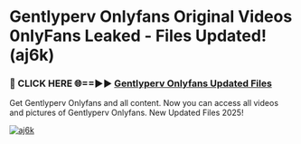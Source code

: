 # Gentlyperv Onlyfans Original Videos 0nlyFans Leaked - Files Updated! (aj6k)

<h3>🔴 CLICK HERE 🌐==►► <a href="https://tinyurl.com/x26r9saj" rel="nofollow">Gentlyperv Onlyfans Updated Files</a></h3>

Get Gentlyperv Onlyfans and all content. Now you can access all videos and pictures of Gentlyperv Onlyfans. New Updated Files 2025!

[![aj6k](https://i.imgur.com/LkgZPqh.gif)](https://tinyurl.com/x26r9saj)
